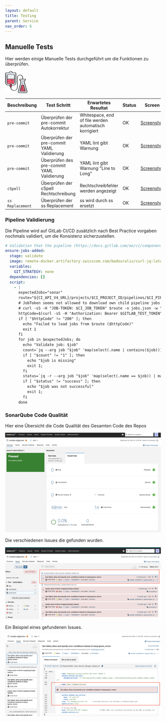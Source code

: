 ```yaml
---
layout: default
title: Testing
parent: Service
nav_order: 6
---
```


## Manuelle Tests

Hier werden einige Manuelle Tests durchgeführt um die Funktionen zu überprüfen.

![Testing](../img/testing.png)

| Beschreibung | Test Schritt | Erwartetes Resultat | Status | Screen |
| ---         | ---       | ---             | ---    |  ---   |
| `pre-commit`| Überprüfen der pre-commit Autokorrektur | Whitespace, end of file werden automatisch korrigiert  | OK | [Screenshot](../img/testing/pre_commit.png) |
| `pre-commit`| Überprüfen der pre-commit YAML Validierung | YAML lint gibt Warnung  | OK | [Screenshot](../img/testing/pre_commit.png) |
| `pre-commit` | Überprüfen des pre-commit YAML Validierung | YAML lint gibt Warnung "Line to Long" | OK | [Screenshot](../img/testing/yaml-lint.png) |
| `cSpell`| Überprüfen der cSpell Rechtschreibung | Rechtschreibfehler werden angezeigt  | OK | [Screenshot](../img/testing/cSpell.png) |
| `ss Replacement` | Überprüfen der ss Replacement | ss wird durch ss ersetzt  | OK | [Screenshot](../img/testing/ss_replace.png) |

### Pipeline Validierung

Die Pipeline wird auf GitLab CI/CD zusätzlich nach Best Practice vorgaben nochmals validiert, um die Konsistenz sicherzustellen.

```yaml
# Validation that the pipeline (https://docs.gitlab.com/ee/ci/components/#test-the-component)
ensure-jobs-added:
  stage: validate
  image: remote-docker.artifactory.swisscom.com/badouralix/curl-jq:latest
  variables:
    GIT_STRATEGY: none
  dependencies: []
  script:
    - |
      expectedJobs="sonar"
      route="${CI_API_V4_URL}/projects/$CI_PROJECT_ID/pipelines/$CI_PIPELINE_ID/jobs"
      # JobToken seems not allowed to download own child pipeline jobs (404), therefore using an api-token instead
      # curl -sS -H "JOB-TOKEN: $CI_JOB_TOKEN" $route -o jobs.json -w "%{http_code}"
      httpCode=$(curl -sS -H "Authorization: Bearer $GITLAB_TEST_TOKEN" $route -o jobs.json -w "%{http_code}")
      if [ "$httpCode" != "200" ]; then
        echo "Failed to load jobs from $route ($httpCode)"
        exit 1
      fi
      for job in $expectedJobs; do
        echo "Validate job: $job"
        count=`jq --arg job "$job" 'map(select(.name | contains($job))) | length' jobs.json`
        if [ "$count" != "1" ]; then
          echo "$job is missing"
          exit 1;
        fi
        status=`jq -r --arg job "$job" 'map(select(.name == $job)) | map(.status) | .[0]' jobs.json`
        if [ "$status" != "success" ]; then
          echo "$job was not successful"
          exit 1;
        fi
      done
```

### SonarQube Code Qualität

Hier eine Übersicht die Code Qualität des Gesamten Code des Repos

![SonarQube Übersicht](../img/testing/sonarqube_overview.png)

Die verschiedenen Issues die gefunden wurden.

![SonarQube Issues](../img/testing/sonarqube_issue.png)

Ein Beispiel eines gefundenen Issues.

![SonarQube Issue](../img/testing/sonarqube_issue_detail.png)

